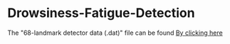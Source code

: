 # Drowsiness-Fatigue-Detection
<p>The "68-landmark detector data (.dat)" file can be found
<a href="http://dlib.net/files/shape_predictor_68_face_landmarks.dat.bz2" rel="nofollow"> By clicking here</a> </p>
